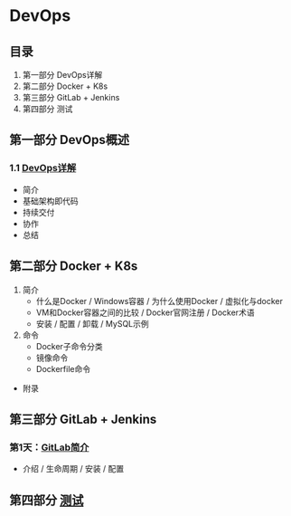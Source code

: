 # DevOps

## 目录

1. 第一部分 DevOps详解
2. 第二部分 Docker + K8s
3. 第三部分 GitLab + Jenkins
4. 第四部分 测试

## 第一部分 DevOps概述

### 1.1 [DevOps详解](1.1_DevOps详解.md)

- 简介
- 基础架构即代码
- 持续交付
- 协作
- 总结

## 第二部分 Docker + K8s

1. 简介
   - 什么是Docker / Windows容器 / 为什么使用Docker / 虚拟化与docker
   - VM和Docker容器之间的比较 / Docker官网注册 / Docker术语
   - 安装 / 配置 / 卸载 / MySQL示例
2. 命令
   - Docker子命令分类
   - 镜像命令
   - Dockerfile命令

- 附录

## 第三部分 GitLab + Jenkins

### 第1天：[GitLab简介](./3.1_Gitlab.md)

- 介绍 / 生命周期 / 安装 / 配置

## 第四部分 [测试](./4.1_测试.md)
